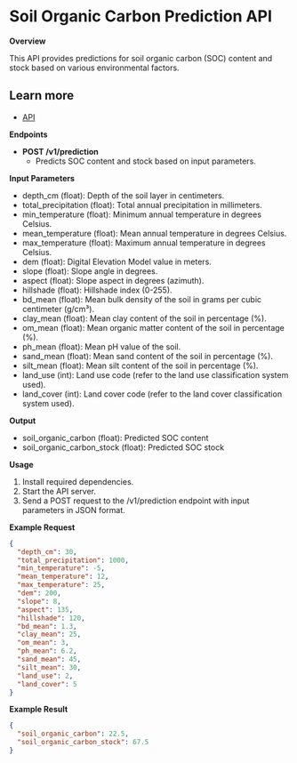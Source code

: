 # Soil Organic Carbon Prediction API

**Overview**

This API provides predictions for soil organic carbon (SOC) content and stock based on various environmental factors.

## Learn more

* [API](https://connect.doit.wisc.edu/soil_organic_carbon_prediction/)

**Endpoints**

* **POST /v1/prediction**
  * Predicts SOC content and stock based on input parameters.

**Input Parameters**

* depth_cm (float): Depth of the soil layer in centimeters.
* total_precipitation (float): Total annual precipitation in millimeters.
* min_temperature (float): Minimum annual temperature in degrees Celsius.
* mean_temperature (float): Mean annual temperature in degrees Celsius.
* max_temperature (float): Maximum annual temperature in degrees Celsius.
* dem (float): Digital Elevation Model value in meters.
* slope (float): Slope angle in degrees.
* aspect (float): Slope aspect in degrees (azimuth).
* hillshade (float): Hillshade index (0-255).
* bd_mean (float): Mean bulk density of the soil in grams per cubic centimeter (g/cm³).
* clay_mean (float): Mean clay content of the soil in percentage (%).
* om_mean (float): Mean organic matter content of the soil in percentage (%).
* ph_mean (float): Mean pH value of the soil.
* sand_mean (float): Mean sand content of the soil in percentage (%).
* silt_mean (float): Mean silt content of the soil in percentage (%).
* land_use (int): Land use code (refer to the land use classification system used).
* land_cover (int): Land cover code (refer to the land cover classification system used).

**Output**

* soil_organic_carbon (float): Predicted SOC content
* soil_organic_carbon_stock (float): Predicted SOC stock

**Usage**

1. Install required dependencies.
2. Start the API server.
3. Send a POST request to the /v1/prediction endpoint with input parameters in JSON format.

**Example Request**

```json
{
  "depth_cm": 30,
  "total_precipitation": 1000,
  "min_temperature": -5,
  "mean_temperature": 12,
  "max_temperature": 25,
  "dem": 200,
  "slope": 8,
  "aspect": 135,
  "hillshade": 120,
  "bd_mean": 1.3,
  "clay_mean": 25,
  "om_mean": 3,
  "ph_mean": 6.2,
  "sand_mean": 45,
  "silt_mean": 30,
  "land_use": 2,
  "land_cover": 5
}
```
**Example Result**

```json
{
  "soil_organic_carbon": 22.5,
  "soil_organic_carbon_stock": 67.5
}
```
